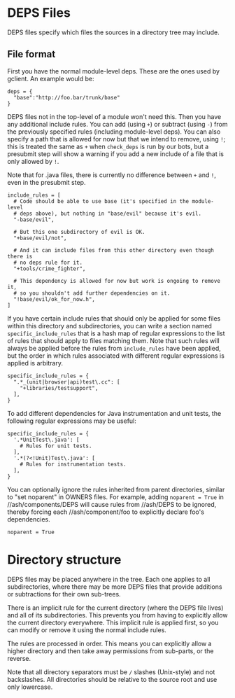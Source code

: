 # DEPS Files

DEPS files specify which files the sources in a directory tree may include.

## File format

First you have the normal module-level deps. These are the ones used by
gclient. An example would be:

```
deps = {
  "base":"http://foo.bar/trunk/base"
}
```

DEPS files not in the top-level of a module won't need this. Then you have any
additional include rules. You can add (using `+`) or subtract (using `-`) from
the previously specified rules (including module-level deps). You can also
specify a path that is allowed for now but that we intend to remove, using `!`;
this is treated the same as `+` when `check_deps` is run by our bots, but a
presubmit step will show a warning if you add a new include of a file that is
only allowed by `!`.

Note that for .java files, there is currently no difference between `+` and
`!`, even in the presubmit step.

```
include_rules = [
  # Code should be able to use base (it's specified in the module-level
  # deps above), but nothing in "base/evil" because it's evil.
  "-base/evil",

  # But this one subdirectory of evil is OK.
  "+base/evil/not",

  # And it can include files from this other directory even though there is
  # no deps rule for it.
  "+tools/crime_fighter",

  # This dependency is allowed for now but work is ongoing to remove it,
  # so you shouldn't add further dependencies on it.
  "!base/evil/ok_for_now.h",
]
```

If you have certain include rules that should only be applied for some files
within this directory and subdirectories, you can write a section named
`specific_include_rules` that is a hash map of regular expressions to the list
of rules that should apply to files matching them. Note that such rules will
always be applied before the rules from `include_rules` have been applied, but
the order in which rules associated with different regular expressions is
applied is arbitrary.

```
specific_include_rules = {
  ".*_(unit|browser|api)test\.cc": [
    "+libraries/testsupport",
  ],
}
```

To add different dependencies for Java instrumentation and unit tests, the
following regular expressions may be useful:

```
specific_include_rules = {
  '.*UnitTest\.java': [
    # Rules for unit tests.
  ],
  '.*(?<!Unit)Test\.java': [
    # Rules for instrumentation tests.
  ],
}
```

You can optionally ignore the rules inherited from parent directories, similar
to "set noparent" in OWNERS files. For example, adding `noparent = True` in
//ash/components/DEPS will cause rules from //ash/DEPS to be ignored, thereby
forcing each //ash/component/foo to explicitly declare foo's dependencies.

```
noparent = True
```

# Directory structure

DEPS files may be placed anywhere in the tree. Each one applies to all
subdirectories, where there may be more DEPS files that provide additions or
subtractions for their own sub-trees.

There is an implicit rule for the current directory (where the DEPS file lives)
and all of its subdirectories. This prevents you from having to explicitly
allow the current directory everywhere. This implicit rule is applied first, so
you can modify or remove it using the normal include rules.

The rules are processed in order. This means you can explicitly allow a higher
directory and then take away permissions from sub-parts, or the reverse.

Note that all directory separators must be `/` slashes (Unix-style) and not
backslashes. All directories should be relative to the source root and use
only lowercase.
